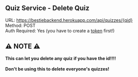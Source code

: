 ## Quiz Service - Delete Quiz

URL: https://bestiebackend.herokuapp.com/api/quizzes/{qid} \
Method: POST \
Auth Required: Yes (you have to create a [token](https://github.com/TwigXx1/bestiefy-api/blob/main/auth/create.md) first!) 

## ⚠️ NOTE ⚠️

**This can let you delete any quiz if you have the id!!!!** \
\
**Don't be using this to delete everyone's quizzes!** 
